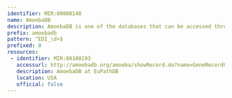 ```yaml
---
identifier: MIR:00000148
name: AmoebaDB
description: AmoebaDB is one of the databases that can be accessed through the EuPathDB (http://EuPathDB.org; formerly ApiDB) portal, covering eukaryotic pathogens of the genera Cryptosporidium, Giardia, Leishmania, Neospora, Plasmodium, Toxoplasma, Trichomonas and Trypanosoma. While each of these groups is supported by a taxon-specific database built upon the same infrastructure, the EuPathDB portal offers an entry point to all these resources, and the opportunity to leverage orthology for searches across genera.
prefix: amoebadb
pattern: ^EDI_\d+$
prefixed: 0
resources:
 - identifier: MIR:00100193
   accessurl: http://amoebadb.org/amoeba/showRecord.do?name=GeneRecordClasses.GeneRecordClass&source_id=
   description: AmoebaDB at EuPathDB
   location: USA
   official: false
---
```

